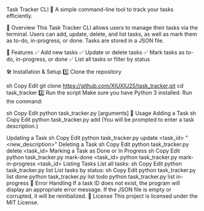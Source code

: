 Task Tracker CLI 🚀
A simple command-line tool to track your tasks efficiently.

📖 Overview
This Task Tracker CLI allows users to manage their tasks via the terminal. Users can add, update, delete, and list tasks, as well as mark them as to-do, in-progress, or done. Tasks are stored in a JSON file.

🎯 Features
✅ Add new tasks
✅ Update or delete tasks
✅ Mark tasks as to-do, in-progress, or done
✅ List all tasks or filter by status

🛠️ Installation & Setup
1️⃣ Clone the repository

sh
Copy
Edit
git clone https://github.com/XIUXIU25/task_tracker.git
cd task_tracker
2️⃣ Run the script
Make sure you have Python 3 installed. Run the command:

sh
Copy
Edit
python task_tracker.py <command> [arguments]
🚀 Usage
Adding a Task
sh
Copy
Edit
python task_tracker.py add
(You will be prompted to enter a task description.)

Updating a Task
sh
Copy
Edit
python task_tracker.py update <task_id> "<new_description>"
Deleting a Task
sh
Copy
Edit
python task_tracker.py delete <task_id>
Marking a Task as Done or In Progress
sh
Copy
Edit
python task_tracker.py mark-done <task_id>
python task_tracker.py mark-in-progress <task_id>
Listing Tasks
List all tasks:
sh
Copy
Edit
python task_tracker.py list
List tasks by status:
sh
Copy
Edit
python task_tracker.py list done
python task_tracker.py list todo
python task_tracker.py list in-progress
🛑 Error Handling
If a task ID does not exist, the program will display an appropriate error message.
If the JSON file is empty or corrupted, it will be reinitialized.
📜 License
This project is licensed under the MIT License.